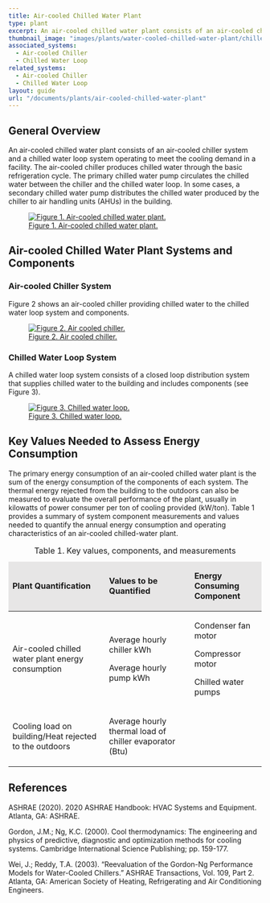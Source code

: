 ```yaml
---
title: Air-cooled Chilled Water Plant
type: plant
excerpt: An air-cooled chilled water plant consists of an air-cooled chiller system and a chilled water loop system operating to meet the cooling demand in a facility.
thumbnail_image: "images/plants/water-cooled-chilled-water-plant/chilled-water-plant-overview.jpeg"
associated_systems:
  - Air-cooled Chiller
  - Chilled Water Loop
related_systems:
  - Air-cooled Chiller
  - Chilled Water Loop
layout: guide
url: "/documents/plants/air-cooled-chilled-water-plant"
---
```


## General Overview

An air-cooled chilled water plant consists of an air-cooled chiller system and a chilled water loop system operating to meet the cooling demand in a facility. The air-cooled chiller produces chilled water through the basic refrigeration cycle. The primary chilled water pump circulates the chilled water between the chiller and the chilled water loop. In some cases, a secondary chilled water pump distributes the chilled water produced by the chiller to air handling units (AHUs) in the building.

<a href="/images/plants/air-cooled-chilled-water-plant/air-cooled chilled water plant figure 1.png">
    <figure class="figure mb-4 mt-3">
        <img src="/images/plants/air-cooled-chilled-water-plant/air-cooled chilled water plant figure 1.png" class="figure-img img-fluid rounded" alt="Figure 1. Air-cooled chilled water plant.">
        <figcaption class="figure-caption text-left">Figure 1. Air-cooled chilled water plant.</figcaption>
    </figure>
</a>

## Air-cooled Chilled Water Plant Systems and Components

### Air-cooled Chiller System

Figure 2 shows an air-cooled chiller providing chilled water to the chilled water loop system and components. 

<a href="/images/plants/air-cooled-chilled-water-plant/air-cooled chilled water plant figure 2.png">
    <figure class="figure mb-4 mt-3">
        <img src="/images/plants/air-cooled-chilled-water-plant/air-cooled chilled water plant figure 2.png" class="figure-img img-fluid rounded" alt="Figure 2. Air cooled chiller.">
        <figcaption class="figure-caption text-left">Figure 2. Air cooled chiller.</figcaption>
    </figure>
</a>

### Chilled Water Loop System

A chilled water loop system consists of a closed loop distribution system that supplies chilled water to the building and includes components (see Figure 3).

<a href="/images/plants/air-cooled-chilled-water-plant/air-cooled chilled water plant figure 3.png">
    <figure class="figure mb-4 mt-3">
        <img src="/images/plants/air-cooled-chilled-water-plant/air-cooled chilled water plant figure 3.png" class="figure-img img-fluid rounded" alt="Figure 3. Chilled water loop.">
        <figcaption class="figure-caption text-left">Figure 3. Chilled water loop.</figcaption>
    </figure>
</a>

## Key Values Needed to Assess Energy Consumption

The primary energy consumption of an air-cooled chilled water plant is the sum of the energy consumption of the components of each system. The thermal energy rejected from the building to the outdoors can also be measured to evaluate the overall performance of the plant, usually in kilowatts of power consumer per ton of cooling provided (kW/ton). Table 1  provides a summary of system component measurements and values needed to quantify the annual energy consumption and operating characteristics of an air-cooled chilled-water plant. 

<table>
    <caption>Table 1. Key values, components, and measurements</caption>
    <thead>
        <tr>
            <td bgcolor="#e7e6e6">
                <p><strong>Plant Quantification</strong></p>
            </td>
            <td bgcolor="#e7e6e6">
                <p><strong>Values to be Quantified</strong></p>
            </td>
            <td bgcolor="#e7e6e6">
                <p><strong>Energy Consuming Component</strong></p>
            </td>
            <!-- <td bgcolor="#e7e6e6">
                <p><strong>Measurements</strong></p>
            </td> -->
        </tr>
    <tbody>
        <tr>
            <td>
                <p>Air-cooled chilled water plant energy consumption</p>
            </td>
            <td>
                <p>Average hourly chiller kWh</p>
                <p>Average hourly pump kWh</p>
            </td>
            <td>
                <p>Condenser fan motor</p>
                <p>Compressor motor</p>
                <p>Chilled water pumps</p>
            </td>
            <!-- <td>
                <p>Power supply to compressor motor; condenser fan motor; controls; chilles water pump motor</p>
            </td> -->
        </tr>
        <tr>
            <td>
                <p>Cooling load on building/Heat rejected to the outdoors</p>
            </td>
            <td>
                <p>Average hourly thermal load of chiller evaporator (Btu)</p>
            </td>
            <td>
                <p></p>
            </td>
            <!-- <td>
                <p>Flow rate of chilled water pumps; temperature difference across the chiller evaporator</p>
            </td> -->
        </tr>
    </tbody>
</table>

<!-- ### Air-cooled Chilled Water Plant Measurement Point Locations

The measurement locations for an air-cooled chilled water plant are schematically shown in Figure 4. 

<a href="/images/plants/air-cooled-chilled-water-plant/air-cooled chilled water plant figure 4.png">
    <figure class="figure mb-4 mt-3">
        <img src="/images/plants/air-cooled-chilled-water-plant/air-cooled chilled water plant figure 4.png" class="figure-img img-fluid rounded" alt="Figure 4. Measurement point locations.">
        <figcaption class="figure-caption text-left">Figure 4. Measurement point locations.</figcaption>
    </figure>
</a> -->

## References

ASHRAE (2020). 2020 ASHRAE Handbook: HVAC Systems and Equipment. Atlanta, GA: ASHRAE. 

Gordon, J.M.; Ng, K.C. (2000). Cool thermodynamics: The engineering and physics of predictive, diagnostic and optimization methods for cooling systems. Cambridge International Science Publishing; pp. 159-177.

Wei, J.; Reddy, T.A. (2003). “Reevaluation of the Gordon-Ng Performance Models for Water-Cooled Chillers.” ASHRAE Transactions, Vol. 109, Part 2. Atlanta, GA: American Society of Heating, Refrigerating and Air Conditioning Engineers.  

